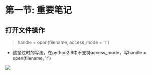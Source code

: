 # 第一节: 重要笔记

## 打开文件操作


> handle = open(filename, access_mode = 'r')

- 这是过时的写法，在python2.6中不支持access_mode，写handle = open(filename, 'r')

![](https://ws4.sinaimg.cn/large/006tNbRwly1fyj7wffwdcj30nu05d3zc.jpg)
